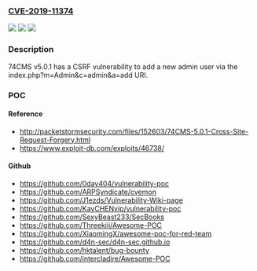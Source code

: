### [CVE-2019-11374](https://cve.mitre.org/cgi-bin/cvename.cgi?name=CVE-2019-11374)
![](https://img.shields.io/static/v1?label=Product&message=n%2Fa&color=blue)
![](https://img.shields.io/static/v1?label=Version&message=n%2Fa%20&color=brightgreen)
![](https://img.shields.io/static/v1?label=Vulnerability&message=n%2Fa&color=brightgreen)

### Description

74CMS v5.0.1 has a CSRF vulnerability to add a new admin user via the index.php?m=Admin&c=admin&a=add URI.

### POC

#### Reference
- http://packetstormsecurity.com/files/152603/74CMS-5.0.1-Cross-Site-Request-Forgery.html
- https://www.exploit-db.com/exploits/46738/

#### Github
- https://github.com/0day404/vulnerability-poc
- https://github.com/ARPSyndicate/cvemon
- https://github.com/J1ezds/Vulnerability-Wiki-page
- https://github.com/KayCHENvip/vulnerability-poc
- https://github.com/SexyBeast233/SecBooks
- https://github.com/Threekiii/Awesome-POC
- https://github.com/XiaomingX/awesome-poc-for-red-team
- https://github.com/d4n-sec/d4n-sec.github.io
- https://github.com/hktalent/bug-bounty
- https://github.com/intercladire/Awesome-POC

